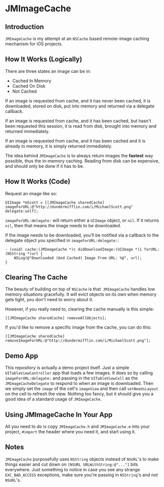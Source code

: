 JMImageCache
=============

Introduction
---

`JMImageCache` is my attempt at an `NSCache` based remote-image caching mechanism for iOS projects.


How It Works (Logically)
---

There are three states an image can be in:

*  Cached In Memory
*  Cached On Disk
*  Not Cached
	
If an image is requested from cache, and it has never been cached, it is downloaded, stored on disk, put into memory and returned via a delegate callback.

If an image is requested from cache, and it has been cached, but hasn't been requested this session, it is read from disk, brought into memory and returned immediately.

If an image is requested from cache, and it has been cached and it is already in memory, it is simply returned immediately.

The idea behind `JMImageCache` is to always return images the **fastest** way possible, thus the in-memory caching. Reading from disk can be expensive, and should only be done if it has to be.

How It Works (Code)
---

Request an image like so:

	UIImage *mScott = [[JMImageCache sharedCache] imageForURL:@"http://dundermifflin.com/i/MichaelScott.png" delegate:self];

`imageForURL:delegate:` will return either a `UIImage` object, or `nil`. If it returns `nil`, then that means the image needs to be downloaded.

If the image needs to be downloaded, you'll be notified via a callback to the delegate object you specified in `imageForURL:delegate:`:

	- (void) cache:(JMImageCache *)c didDownloadImage:(UIImage *)i forURL:(NSString *)url {
		NSLog(@"Downloaded (And Cached) Image From URL: %@", url);
	}
	
Clearing The Cache
---

The beauty of building on top of `NSCache` is that` JMImageCache` handles low memory situations gracefully. It will evict objects on its own when memory gets tight, you don't need to worry about it.

However, if you really need to, clearing the cache manually is this simple:
	
	[[JMImageCache sharedCache] removeAllObjects];
	
If you'd like to remove a specific image from the cache, you can do this:

	[[JMImageCache sharedCache] removeImageForURL:@"http://dundermifflin.com/i/MichaelScott.png"];

Demo App
---

This repository is actually a demo project itself. Just a simple `UITableViewController` app that loads a few images. It does so by calling `imageForURL:delegate:` and passing in the `UITableViewCell` as the `JMImageCacheDelegate` to respond to when an image is downloaded. Then we simply set the `image` of the cell's `imageView` and then call `setNeedsLayout` on the cell to refresh the view. Nothing too fancy, but it should give you a good idea of a standard usage of `JMImageCache`.

Using JMImageCache In Your App
---

All you need to do is copy `JMImageCache.h` and `JMImageCache.m` into your project, `#import` the header where you need it, and start using it.

Notes
---

`JMImageCache` purposefully uses `NSString` objects instead of `NSURL`'s to make things easier and cut down on `[NSURL URLWithString:@"..."]` bits everywhere. Just something to notice in case you see any strange `EXC_BAD_ACCESS` exceptions, make sure you're passing in `NSString`'s and not `NSURL`'s.
